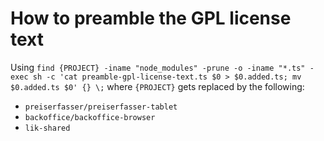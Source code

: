 # How to preamble the GPL license text

Using `find {PROJECT} -iname "node_modules" -prune -o -iname "*.ts" -exec sh -c 'cat preamble-gpl-license-text.ts $0 > $0.added.ts; mv $0.added.ts $0' {} \;` where `{PROJECT}` gets replaced by the following:

* `preiserfasser/preiserfasser-tablet`
* `backoffice/backoffice-browser`
* `lik-shared`
